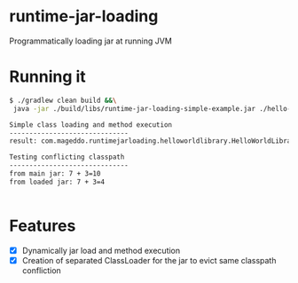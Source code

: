 # runtime-jar-loading
Programmatically loading jar at running JVM

# Running it
```bash
$ ./gradlew clean build &&\
 java -jar ./build/libs/runtime-jar-loading-simple-example.jar ./hello-world-library/build/libs/hello-world-library.jar

Simple class loading and method execution
------------------------------
result: com.mageddo.runtimejarloading.helloworldlibrary.HelloWorldLibrary: Hello World!!!

Testing conflicting classpath
------------------------------
from main jar: 7 + 3=10
from loaded jar: 7 + 3=4
 
```

# Features
* [x] Dynamically jar load and method execution
* [x] Creation of separated ClassLoader for the jar to evict same classpath confliction 
